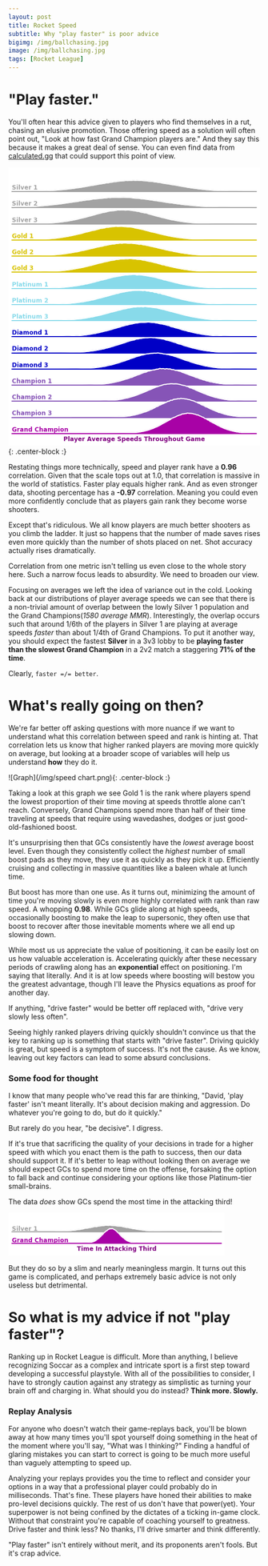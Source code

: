 ```yaml
---
layout: post
title: Rocket Speed
subtitle: Why "play faster" is poor advice
bigimg: /img/ballchasing.jpg
image: /img/ballchasing.jpg
tags: [Rocket League]
---
```


# "Play faster."
You'll often hear this advice given to players who find themselves in a rut, chasing an elusive promotion. Those offering speed as a solution will often point out, "Look at how fast Grand Champion players are." And they say this because it makes a great deal of sense. You can even find data from [calculated.gg](http://calculated.gg/) that could support this point of view.

![Graph](/img/speeds.png){: .center-block :}


Restating things more technically, speed and player rank have a **0.96** correlation. Given that the scale tops out at 1.0, that correlation is massive in the world of statistics. Faster play equals higher rank. And as even stronger data, shooting percentage has a **-0.97** correlation. Meaning you could even more confidently conclude that as players gain rank they become worse shooters.  

Except that's ridiculous. We all know players are much better shooters as you climb the ladder. It just so happens that the number of made saves rises even more quickly than the number of shots placed on net. Shot accuracy actually rises dramatically. 

Correlation from one metric isn't telling us even close to the whole story here. Such a narrow focus leads to absurdity. We need to broaden our view.

Focusing on averages we left the idea of variance out in the cold. Looking back at our distributions of player average speeds we can see that there is a non-trivial amount of overlap between the lowly Silver 1 population and the Grand Champions(*1580 average MMR*). Interestingly, the overlap occurs such that around 1/6th of the players in Silver 1 are playing at average speeds *faster* than about 1/4th of Grand Champions. To put it another way, you should expect the fastest **Silver** in a 3v3 lobby to be **playing faster than the slowest Grand Champion** in a 2v2 match a staggering **71% of the time**.

Clearly, `faster =/= better`.

# What's really going on then?
We're far better off asking questions with more nuance if we want to understand what this correlation between speed and rank is hinting at. That correlation lets us know that higher ranked players are moving more quickly on average, but looking at a broader scope of variables will help us understand **how** they do it. 

![Graph](/img/speed chart.png){: .center-block :}

Taking a look at this graph we see Gold 1 is the rank where players spend the lowest proportion of their time moving at speeds throttle alone can't reach. Conversely, Grand Champions spend more than half of their time traveling at speeds that require using wavedashes, dodges or just good-old-fashioned boost. 

It's unsurprising then that GCs consistently have the *lowest* average boost level. Even though they consistently collect the *highest* number of small boost pads as they move, they use it as quickly as they pick it up. Efficiently cruising and collecting in massive quantities like a baleen whale at lunch time.

But boost has more than one use. As it turns out, minimizing the amount of time you're moving slowly is even more highly correlated with rank than raw speed. A whopping **0.98**. While GCs glide along at high speeds, occasionally boosting to make the leap to supersonic, they often use that boost to recover after those inevitable moments where we all end up slowing down. 

While most us us appreciate the value of positioning, it can be easily lost on us how valuable acceleration is. Accelerating quickly after these necessary periods of crawling along has an **exponential** effect on positioning. I'm saying that literally. And it is at low speeds where boosting will bestow you the greatest advantage, though I'll leave the Physics equations as proof for another day.

If anything, "drive faster" would be better off replaced with, "drive very slowly less often".

Seeing highly ranked players driving quickly shouldn't convince us that the key to ranking up is something that starts with "drive faster". Driving quickly is great, but speed is a symptom of success. It's not the cause. As we know, leaving out key factors can lead to some absurd conclusions.

### Some food for thought

I know that many people who've read this far are thinking, "David, 'play faster' isn't meant literally. It's about decision making and aggression. Do whatever you're going to do, but do it quickly."

But rarely do you hear, "be decisive". I digress.

If it's true that sacrificing the quality of your decisions in trade for a higher speed with which you enact them is the path to success, then our data should support it. If it's better to leap without looking then on average we should expect GCs to spend more time on the offense, forsaking the option to fall back and continue considering your options like those Platinum-tier small-brains.

The data *does* show GCs spend the most time in the attacking third! 

![Graph](/img/attacking_third.png)

But they do so by a slim and nearly meaningless margin. It turns out this game is complicated, and perhaps extremely basic advice is not only useless but detrimental.

# So what is my advice if not "play faster"?
Ranking up in Rocket League is difficult. More than anything, I believe recognizing Soccar as a complex and intricate sport is a first step toward developing a successful playstyle. With all of the possibilities to consider, I have to strongly caution against any strategy as simplistic as turning your brain off and charging in. What should you do instead? **Think more. Slowly.**

### Replay Analysis

For anyone who doesn't watch their game-replays back, you'll be blown away at how many times you'll spot yourself doing something in the heat of the moment where you'll say, "What was I thinking?" Finding a handful of glaring mistakes you can start to correct is going to be much more useful than vaguely attempting to speed up. 

Analyzing your replays provides you the time to reflect and consider your options in a way that a professional player could probably do in milliseconds. That's fine. These players have honed their abilities to make pro-level decisions quickly. The rest of us don't have that power(yet). Your superpower is not being confined by the dictates of a ticking in-game clock. Without that constraint you're capable of coaching yourself to greatness. Drive faster and think less? No thanks, I'll drive smarter and think differently. 

"Play faster" isn't entirely without merit, and its proponents aren't fools. But it's crap advice.
